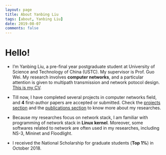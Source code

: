 ```yaml
---
layout: page
title: About Yanbing Liu
tags: [about, Yanbing Liu]
date: 2019-08-07
comments: false
---
```


# Hello!
* I’m Yanbing Liu, a pre-final year postgraduate student at University of Science and Technology of China (USTC). My supervisor is Prof. Guo Wei. My research involves <b>computer networks</b>, and a particular attention is given to multipath transmission and network potocol design. <a href="/assets/pdf/Resume_YanbingLiu_One_Page_Public.pdf">This is my CV</a>.

* Till now, I have completed several projects in computer networks field, and <b>4</b> first-author papers are accepted or submitted. Check the <a href="/projects">projects section</a> and the <a href="/publications">publications section</a> to know more about my researches.

* Because my researches focus on network stack, I am familiar with programming of network stack in <b>Linux kernel</b>. Moreover, some softwares related to network are often used in my researches, including NS-3, Mininet and Floodlight.

* I received the National Scholarship for graduate students (<b>Top 1%</b>) in October 2018.
